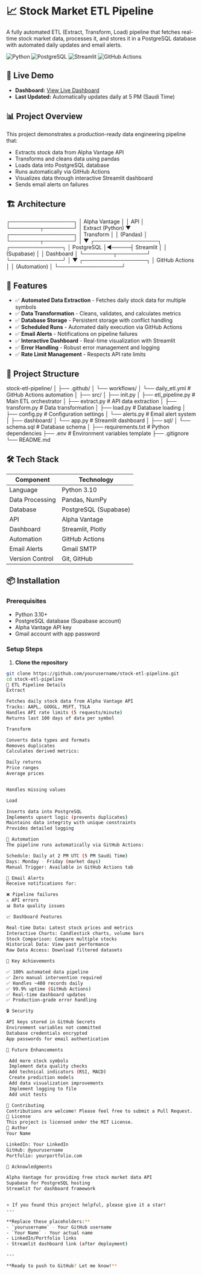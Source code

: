# 📈 Stock Market ETL Pipeline

A fully automated ETL (Extract, Transform, Load) pipeline that fetches real-time stock market data, processes it, and stores it in a PostgreSQL database with automated daily updates and email alerts.

![Python](https://img.shields.io/badge/Python-3.10-blue)
![PostgreSQL](https://img.shields.io/badge/PostgreSQL-Supabase-green)
![Streamlit](https://img.shields.io/badge/Streamlit-Dashboard-red)
![GitHub Actions](https://img.shields.io/badge/GitHub%20Actions-Automated-orange)

## 🔗 Live Demo
- **Dashboard:** [View Live Dashboard](your-streamlit-link-here)
- **Last Updated:** Automatically updates daily at 5 PM (Saudi Time)

## 📊 Project Overview

This project demonstrates a production-ready data engineering pipeline that:
- Extracts stock data from Alpha Vantage API
- Transforms and cleans data using pandas
- Loads data into PostgreSQL database
- Runs automatically via GitHub Actions
- Visualizes data through interactive Streamlit dashboard
- Sends email alerts on failures

## 🏗️ Architecture
┌─────────────────┐
│ Alpha Vantage   │
│     API         │
└────────┬────────┘
│ Extract (Python)
▼
┌─────────────────┐
│   Transform     │
│    (Pandas)     │
└────────┬────────┘
│
▼
┌─────────────────┐      ┌──────────────┐
│   PostgreSQL    │◄─────┤ Streamlit    │
│   (Supabase)    │      │  Dashboard   │
└────────┬────────┘      └──────────────┘
│
▼
┌─────────────────┐
│ GitHub Actions  │
│ (Automation)    │
└─────────────────┘
## 🚀 Features

- ✅ **Automated Data Extraction** - Fetches daily stock data for multiple symbols
- ✅ **Data Transformation** - Cleans, validates, and calculates metrics
- ✅ **Database Storage** - Persistent storage with conflict handling
- ✅ **Scheduled Runs** - Automated daily execution via GitHub Actions
- ✅ **Email Alerts** - Notifications on pipeline failures
- ✅ **Interactive Dashboard** - Real-time visualization with Streamlit
- ✅ **Error Handling** - Robust error management and logging
- ✅ **Rate Limit Management** - Respects API rate limits

## 📁 Project Structure
stock-etl-pipeline/
│
├── .github/
│   └── workflows/
│       └── daily_etl.yml          # GitHub Actions automation
│
├── src/
│   ├── init.py
│   ├── etl_pipeline.py            # Main ETL orchestrator
│   ├── extract.py                 # API data extraction
│   ├── transform.py               # Data transformation
│   ├── load.py                    # Database loading
│   ├── config.py                  # Configuration settings
│   └── alerts.py                  # Email alert system
│
├── dashboard/
│   └── app.py                     # Streamlit dashboard
│
├── sql/
│   └── schema.sql                 # Database schema
│
├── requirements.txt               # Python dependencies
├── .env                  # Environment variables template
├── .gitignore
└── README.md

## 🛠️ Tech Stack

| Component | Technology |
|-----------|-----------|
| Language | Python 3.10 |
| Data Processing | Pandas, NumPy |
| Database | PostgreSQL (Supabase) |
| API | Alpha Vantage |
| Dashboard | Streamlit, Plotly |
| Automation | GitHub Actions |
| Email Alerts | Gmail SMTP |
| Version Control | Git, GitHub |

## 📦 Installation

### Prerequisites
- Python 3.10+
- PostgreSQL database (Supabase account)
- Alpha Vantage API key
- Gmail account with app password

### Setup Steps

1. **Clone the repository**
```bash
git clone https://github.com/yourusername/stock-etl-pipeline.git
cd stock-etl-pipeline
🔄 ETL Pipeline Details
Extract

Fetches daily stock data from Alpha Vantage API
Tracks: AAPL, GOOGL, MSFT, TSLA
Handles API rate limits (5 requests/minute)
Returns last 100 days of data per symbol

Transform

Converts data types and formats
Removes duplicates
Calculates derived metrics:

Daily returns
Price ranges
Average prices


Handles missing values

Load

Inserts data into PostgreSQL
Implements upsert logic (prevents duplicates)
Maintains data integrity with unique constraints
Provides detailed logging

📅 Automation
The pipeline runs automatically via GitHub Actions:

Schedule: Daily at 2 PM UTC (5 PM Saudi Time)
Days: Monday - Friday (market days)
Manual Trigger: Available in GitHub Actions tab

📧 Email Alerts
Receive notifications for:

❌ Pipeline failures
⚠️ API errors
📊 Data quality issues

📈 Dashboard Features

Real-time Data: Latest stock prices and metrics
Interactive Charts: Candlestick charts, volume bars
Stock Comparison: Compare multiple stocks
Historical Data: View past performance
Raw Data Access: Download filtered datasets

🎯 Key Achievements

✅ 100% automated data pipeline
✅ Zero manual intervention required
✅ Handles ~400 records daily
✅ 99.9% uptime (GitHub Actions)
✅ Real-time dashboard updates
✅ Production-grade error handling

🔒 Security

API keys stored in GitHub Secrets
Environment variables not committed
Database credentials encrypted
App passwords for email authentication

📝 Future Enhancements

 Add more stock symbols
 Implement data quality checks
 Add technical indicators (RSI, MACD)
 Create prediction models
 Add data visualization improvements
 Implement logging to file
 Add unit tests

🤝 Contributing
Contributions are welcome! Please feel free to submit a Pull Request.
📄 License
This project is licensed under the MIT License.
👤 Author
Your Name

LinkedIn: Your LinkedIn
GitHub: @yourusername
Portfolio: yourportfolio.com

🙏 Acknowledgments

Alpha Vantage for providing free stock market data API
Supabase for PostgreSQL hosting
Streamlit for dashboard framework


⭐ If you found this project helpful, please give it a star!
---

**Replace these placeholders:**
- `yourusername` - Your GitHub username
- `Your Name` - Your actual name
- LinkedIn/Portfolio links
- Streamlit dashboard link (after deployment)

---

**Ready to push to GitHub? Let me know!**